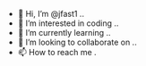 - 👋 Hi, I’m @jfast1 ..
- 👀 I’m interested in coding ..
- 🌱 I’m currently learning ..
- 💞️ I’m looking to collaborate on ..
- 📫 How to reach me .

<!---
jfast1/jfast1 is a ✨ special ✨ repository because its `README.md` (this file) appears on your GitHub profile.
You can click the Preview link to take a look at your changes.
--->

